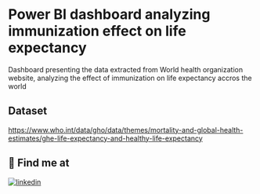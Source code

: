# Power BI dashboard analyzing immunization effect on life expectancy


Dashboard presenting the data extracted from World health organization website, analyzing the effect of immunization on life expectancy accros the world


##  Dataset

https://www.who.int/data/gho/data/themes/mortality-and-global-health-estimates/ghe-life-expectancy-and-healthy-life-expectancy

## 🔗 Find me at

[![linkedin](https://img.shields.io/badge/linkedin-0A66C2?style=for-the-badge&logo=linkedin&logoColor=white)](https://www.linkedin.com/in/aimen-bennacer/)

